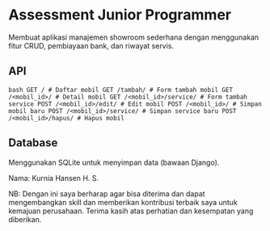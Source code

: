 # Assessment Junior Programmer

Membuat aplikasi manajemen showroom sederhana dengan menggunakan fitur CRUD, pembiayaan bank, dan riwayat servis.  

## API
``bash
GET / # Daftar mobil
GET /tambah/ # Form tambah mobil
GET /<mobil_id>/ # Detail mobil
GET /<mobil_id>/service/ # Form tambah service
POST /<mobil_id>/edit/ # Edit mobil
POST /<mobil_id>/ # Simpan mobil baru
POST /<mobil_id>/service/ # Simpan service baru
POST /<mobil_id>/hapus/ # Hapus mobil
``

## Database
Menggunakan SQLite untuk menyimpan data (bawaan Django).

Nama: Kurnia Hansen H. S.

NB: Dengan ini saya berharap agar bisa diterima dan dapat mengembangkan skill dan memberikan kontribusi terbaik saya untuk kemajuan perusahaan. Terima kasih atas perhatian dan kesempatan yang diberikan.